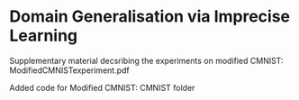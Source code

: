 # Domain Generalisation via Imprecise Learning
Supplementary material decsribing the experiments on modified CMNIST: ModifiedCMNISTexperiment.pdf

Added code for Modified CMNIST: CMNIST folder
